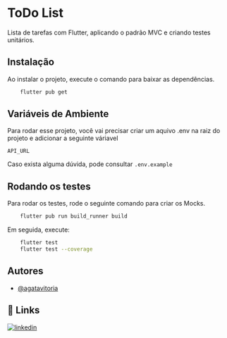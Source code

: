 # ToDo List

Lista de tarefas com Flutter, aplicando o padrão MVC e criando testes unitários.
## Instalação

Ao instalar o projeto, execute o comando para baixar as dependências.

```bash
    flutter pub get
```
## Variáveis de Ambiente

Para rodar esse projeto, você vai precisar criar um aquivo .env na raiz do projeto e adicionar a seguinte váriavel

`API_URL`

Caso exista alguma dúvida, pode consultar `.env.example`
## Rodando os testes

Para rodar os testes, rode o seguinte comando para criar os Mocks.

```bash
    flutter pub run build_runner build
```

Em seguida, execute:

```bash
    flutter test
    flutter test --coverage
```

## Autores

- [@agatavitoria](https://github.com/agatavitoria)


## 🔗 Links
[![linkedin](https://img.shields.io/badge/linkedin-0A66C2?style=for-the-badge&logo=linkedin&logoColor=white)](https://www.linkedin.com/in/agata-vitoria-b1643618a)

